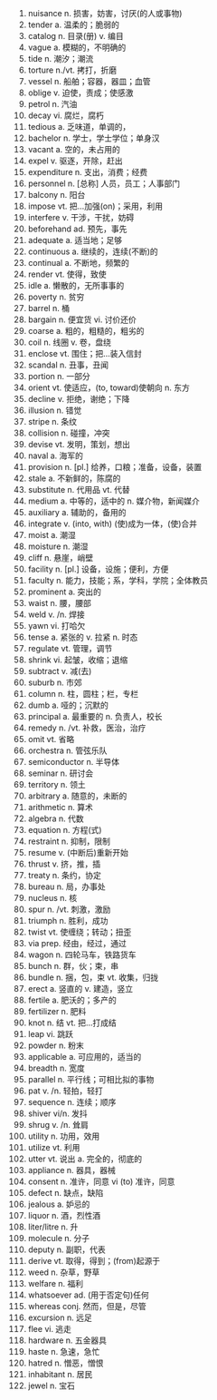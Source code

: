 1. nuisance n. 损害，妨害，讨厌(的人或事物)
2. tender a. 温柔的；脆弱的
3. catalog n. 目录(册) v. 编目
4. vague a. 模糊的，不明确的
5. tide n. 潮汐；潮流
6. torture n./vt. 拷打，折磨
7. vessel n. 船舶；容器，器皿；血管
8.  oblige v. 迫使，责成；使感激
9. petrol n. 汽油
10. decay vi. 腐烂，腐朽 
11. tedious a. 乏味道，单调的，
12. bachelor n. 学士，学士学位；单身汉
13. vacant a. 空的，未占用的
14. expel v. 驱逐，开除，赶出
15. expenditure n. 支出，消费；经费
16. personnel n. [总称] 人员，员工；人事部门
17.  balcony n. 阳台
18.  impose vt. 把…加强(on)；采用，利用
19. interfere v. 干涉，干扰，妨碍
20. beforehand ad. 预先，事先
21. adequate a. 适当地；足够
22. continuous a. 继续的，连续(不断)的
23. continual a. 不断地，频繁的
24. render vt. 使得，致使
25. idle a. 懒散的，无所事事的
26. poverty n. 贫穷
27. barrel n. 桶
28. bargain n. 便宜货 vi. 讨价还价
29. coarse a. 粗的，粗糙的，粗劣的
30. coil n. 线圈 v. 卷，盘绕
31. enclose vt. 围住；把…装入信封
32. scandal n. 丑事，丑闻
33. portion n. 一部分
34.  orient vt. 使适应，(to, toward)使朝向 n. 东方
35. decline v. 拒绝，谢绝；下降
36. illusion n. 错觉
37. stripe n. 条纹
38. collision n. 碰撞，冲突
39. devise vt. 发明，策划，想出
40. naval a. 海军的
41. provision n. [pl.] 给养，口粮；准备，设备，装置
42. stale a. 不新鲜的，陈腐的
43. substitute n. 代用品 vt. 代替
44. medium a. 中等的，适中的 n. 媒介物，新闻媒介
45. auxiliary a. 辅助的，备用的
46. integrate v. (into, with) (使)成为一体，(使)合并
47. moist a. 潮湿
48.  moisture n. 潮湿
49. cliff n. 悬崖，峭壁
50. facility n. [pl.] 设备，设施；便利，方便
51. faculty n. 能力，技能；系，学科，学院；全体教员
52. prominent a. 突出的
53. waist n. 腰，腰部
54. weld v. /n. 焊接
55. yawn vi. 打哈欠
56. tense a. 紧张的 v. 拉紧 n. 时态
57. regulate vt. 管理，调节
58. shrink vi. 起皱，收缩；退缩
59. subtract v. 减(去)
60. suburb n. 市郊
61. column n. 柱，圆柱；栏，专栏
62. dumb a. 哑的；沉默的
63. principal a. 最重要的 n. 负责人，校长
64. remedy n. /vt. 补救，医治，治疗
65. omit vt. 省略
66. orchestra n. 管弦乐队
67. semiconductor n. 半导体
68. seminar n. 研讨会
69. territory n. 领土
70. arbitrary a. 随意的，未断的
71. arithmetic n. 算术
72. algebra n. 代数
73. equation n. 方程(式)
74. restraint n. 抑制，限制
75. resume v. (中断后)重新开始
76. thrust v. 挤，推，插
77.  treaty n. 条约，协定
78. bureau n. 局，办事处
79. nucleus n. 核
80. spur n. /vt. 刺激，激励
81. triumph n. 胜利，成功
82. twist vt. 使缠绕；转动；扭歪
83. via prep. 经由，经过，通过
84. wagon n. 四轮马车，铁路货车
85.  bunch n. 群，伙；束，串
86. bundle n. 捆，包，束 vt. 收集，归拢
87. erect a. 竖直的 v. 建造，竖立
88. fertile a. 肥沃的；多产的
89. fertilizer n. 肥料
90. knot n. 结 vt. 把…打成结
91. leap vi. 跳跃
92. powder n. 粉末
93. applicable a. 可应用的，适当的
94. breadth n. 宽度
95. parallel n. 平行线；可相比拟的事物
96. pat v. /n. 轻拍，轻打
97. sequence n. 连续；顺序
98. shiver vi/n. 发抖
99. shrug v. /n. 耸肩
100. utility n. 功用，效用
101. utilize vt. 利用
102. utter vt. 说出 a. 完全的，彻底的
103. appliance n. 器具，器械
104. consent n. 准许，同意 vi (to) 准许，同意
105. defect n. 缺点，缺陷
106. jealous a. 妒忌的
107. liquor n. 酒，烈性酒
108. liter/litre n. 升
109. molecule n. 分子
110. deputy n. 副职，代表
111. derive vt. 取得，得到；(from)起源于
112. weed n. 杂草，野草
113. welfare n. 福利
114. whatsoever ad. (用于否定句)任何
115. whereas conj. 然而，但是，尽管
116. excursion n. 远足
117. flee vi. 逃走
118. hardware n. 五金器具
119. haste n. 急速，急忙
120. hatred n. 憎恶，憎恨
121. inhabitant n. 居民
122. jewel n. 宝石